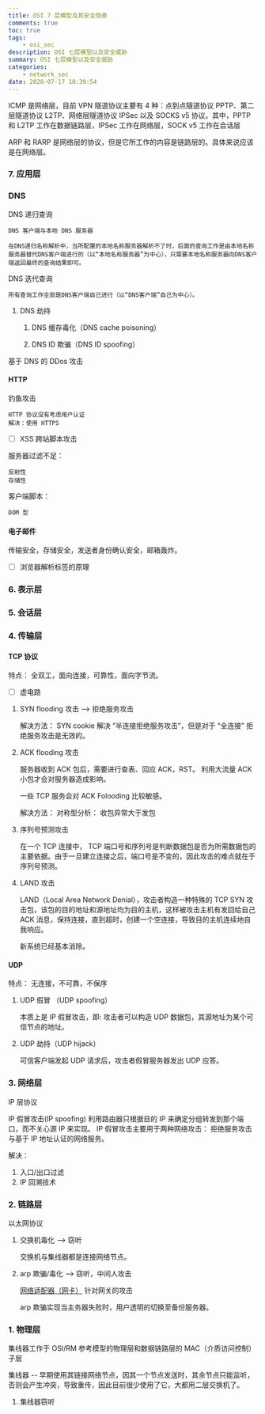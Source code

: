 ```yaml
---
title: OSI 7 层模型及其安全隐患
comments: true
toc: true
tags:
    - osi_sec
description: OSI 七层模型以及安全威胁
summary: OSI 七层模型以及安全威胁
categories:
    - network_sec
date: 2020-07-17 10:39:54
---
```


ICMP 是网络层，目前 VPN 隧道协议主要有 4 种：点到点隧道协议 PPTP、第二层隧道协议 L2TP、网络层隧道协议 IPSec 以及 SOCKS v5 协议。其中，PPTP 和 L2TP 工作在数据链路层，IPSec 工作在网络层，SOCK v5 工作在会话层

ARP 和 RARP 是网络层的协议，但是它所工作的内容是链路层的。具体来说应该是在网络层。

### 7. 应用层

### DNS

DNS 递归查询

    DNS 客户端与本地 DNS 服务器

    在DNS递归名称解析中，当所配置的本地名称服务器解析不了时，后面的查询工作是由本地名称服务器替代DNS客户端进行的（以“本地名称服务器”为中心），只需要本地名称服务器向DNS客户端返回最终的查询结果即可。

DNS 迭代查询

    所有查询工作全部是DNS客户端自己进行（以“DNS客户端”自己为中心）。

1. DNS 劫持

    1. DNS 缓存毒化（DNS cache poisoning）

    2. DNS ID 欺骗（DNS ID spoofing）

基于 DNS 的 DDos 攻击

#### HTTP

钓鱼攻击

    HTTP 协议没有考虑用户认证
    解决：使用 HTTPS

-   [ ] XSS 跨站脚本攻击

服务器过滤不足：

    反射性
    存储性

客户端脚本：

    DOM 型

#### 电子邮件

传输安全，存储安全，发送者身份确认安全，邮箱轰炸。

-   [ ] 浏览器解析标签的原理

### 6. 表示层

### 5. 会话层

### 4. 传输层

#### TCP 协议

特点： 全双工，面向连接，可靠性，面向字节流。

-   [ ] 虚电路

1. SYN flooding 攻击 --> 拒绝服务攻击

    解决方法： SYN cookie 解决 “半连接拒绝服务攻击”，但是对于 “全连接” 拒绝服务攻击是无效的。

2. ACK flooding 攻击

    服务器收到 ACK 包后，需要进行查表、回应 ACK，RST。
    利用大流量 ACK 小包才会对服务器造成影响。

    一些 TCP 服务会对 ACK Folooding 比较敏感。

    解决方法： 对称型分析： 收包异常大于发包

3. 序列号预测攻击

    在一个 TCP 连接中， TCP 端口号和序列号是判断数据包是否为所需数据包的主要依据。由于一旦建立连接之后，端口号是不变的，因此攻击的难点就在于序列号预测。

4. LAND 攻击

    LAND（Local Area Network Denial），攻击者构造一种特殊的 TCP SYN 攻击包，该包的目的地址和源地址均为目的主机，这样被攻击主机有发回给自己 ACK 消息，保持连接，直到超时，创建一个空连接，导致目的主机连续地自我响应。

    新系统已经基本消除。

#### UDP

特点： 无连接，不可靠，不保序

1. UDP 假冒 （UDP spoofing）

    本质上是 IP 假冒攻击，即: 攻击者可以构造 UDP 数据包，其源地址为某个可信节点的地址。

2. UDP 劫持（UDP hijack）

    可信客户端发起 UDP 请求后，攻击者假冒服务器发出 UDP 应答。

### 3. 网络层

IP 层协议

IP 假冒攻击(IP spoofing) 利用路由器只根据目的 IP 来确定分组转发到那个端口，而不关心源 IP 来实现。
IP 假冒攻击主要用于两种网络攻击： 拒绝服务攻击与基于 IP 地址认证的网络服务。

解决：

1. 入口/出口过滤
2. IP 回溯技术

### 2. 链路层

以太网协议

1. 交换机毒化 --> 窃听

    交换机与集线器都是连接网络节点。

2. arp 欺骗/毒化 --> 窃听，中间人攻击

    [网络适配器（网卡）](https://www.jianshu.com/p/e7c02c841eaa)
    针对网关的攻击

    arp 欺骗实现当主务器失败时，用户透明的切换至备份服务器。

### 1. 物理层

集线器工作于 OSI/RM 参考模型的物理层和数据链路层的 MAC（介质访问控制）子层

集线器 -- 早期使用其链接网络节点，因其一个节点发送时，其余节点只能监听，否则会产生冲突，导致重传，因此目前很少使用了它，大都用二层交换机了。

1. 集线器窃听
